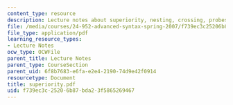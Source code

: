 ```yaml
---
content_type: resource
description: Lecture notes about superiority, nesting, crossing, probes, and goals.
file: /media/courses/24-952-advanced-syntax-spring-2007/f739ec3c25206b87bda23f5865269467_superiority.pdf
file_type: application/pdf
learning_resource_types:
- Lecture Notes
ocw_type: OCWFile
parent_title: Lecture Notes
parent_type: CourseSection
parent_uid: 6f8b7683-e6fa-e2e4-2190-74d9e42f0914
resourcetype: Document
title: superiority.pdf
uid: f739ec3c-2520-6b87-bda2-3f5865269467
---
```

